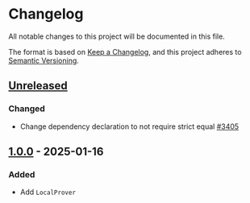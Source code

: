 # Changelog

All notable changes to this project will be documented in this file.

The format is based on [Keep a Changelog](https://keepachangelog.com/en/1.0.0/),
and this project adheres to [Semantic Versioning](https://semver.org/spec/v2.0.0.html).

## [Unreleased]

### Changed

- Change dependency declaration to not require strict equal [#3405]

## [1.0.0] - 2025-01-16

### Added

- Add `LocalProver`

<!-- Issues -->
[#3405]: https://github.com/dusk-network/rusk/issues/3405

[Unreleased]: https://github.com/dusk-network/rusk/compare/rusk-prover-1.0.0...HEAD
[1.0.0]: https://github.com/dusk-network/rusk/tree/rusk-prover-1.0.0
